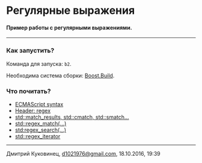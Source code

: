 # Регулярные выражения
#### Пример работы с регулярными выражениями.
---

### Как запустить?
Команда для запуска: `b2`.

Необходима система сборки: [Boost.Build](http://www.boost.org/build/).

### Что почитать?
- [ECMAScript syntax](http://www.cplusplus.com/reference/regex/ECMAScript/)
- [Header: regex](http://www.cplusplus.com/reference/regex/)
- [std::match_results, std::cmatch, std::smatch...](http://www.cplusplus.com/reference/regex/match_results/)
- [std::regex_match(...)](http://www.cplusplus.com/reference/regex/regex_match/)
- [std:regex_search(...)](http://www.cplusplus.com/reference/regex/regex_search/)
- [std::regex_iterator](http://www.cplusplus.com/reference/regex/regex_iterator/)

---
Дмитрий Куковинец, <d1021976@gmail.com>, 18.10.2016, 19:39
